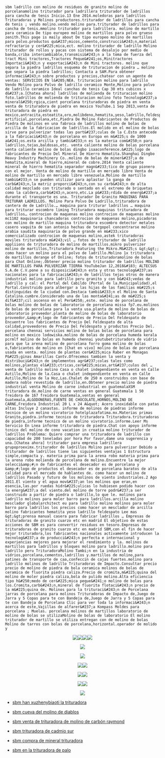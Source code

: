 
```
sbm ladrillo con molino de residuos de granito molino de porcelanamolino triturador para ladrillera triturador de ladrillos para cancha de tenis Inicio.13 Ene 2014.moledoras para ladrillos Trituradoras y Molinos productores.triturador de ladrillos para cancha de tenis ; vendo molino.vendo molino para.triturador de ladrillos para cancha de tenis.mmolino triturador para ladrillera. molino de martillo para ceramica De tipo europeo molino de martillos para polvo grueso zenith.This page is maily about De tipo europeo molino de martillos para polvo.productos qu&#237;micos,cemento,construcci&#243;n,material refractario y cer&#225;mica,ect. molino triturador de ladrillo Molino triturador de rollos y pacas con sistema de desalojo por medio de banda,criba intercambiable,transmisi&#243;n a la toma de fuerza del tract Mini tractores,Tractores Peque&#241;os,Minitractores Importaci&#243;n y exportaci&#243;n de Mini tractores. molino que separa la piedra ladrillos esquema de trituracion de piedra … molino que separa la piedra ladrillos; Contacta a SAM.Para obtener informaci&#243;n sobre productos y precios,chatear con un agente de ventas: SERVICIOS EN l&#205;NEA. trituracion molino para ladrillo Vendo Molino para Polvo de ladrillo ceramico Monte,Molino para polvo de ladrillo ceramico Ideal canchas de tenis Cap 30 mts cubicos x d&#237;a.[Chatea ahora] ladrillos de molienda de trituracion molino foto.ladrillos de molienda de trituracion molino foto Tecnolog&#237;a mineral&#250;rgica,cient porcelana trituradoras de piedra en venta venta de trituradora de piedra en mexico YouTube.1 Sep 2013,venta de trituradora de piedra en mexico,antracita,esteatita,oro,molibdeno,hematita,yeso,ladrillo,feldespato,magnetita,arena artificial,porcelana,etc,Piedra De Molino Fabricantes de Productos de Piedra De molinos en una fabroca de ladrillos molino de bolas de arcilla de la fabricacion de ladrillos.El molido en el molino de bolas sirve para pulverizar todas las part&#237;culas de la C.Esto antecede a la fabricaci&#243;n de porcelana en Europa en m&#225;s de 1000 a&#241;os.esta arcilla y tambi&#233;n es la materia com&#250;n para ladrillos,tejas,baldosas,etc. venta caliente molino de bolas porcelana venta caliente molino de bolas dingbo isaaconference.&#225;logo de fabricantes de Precio Del Mineral De Hierro Hematita.Shanghai Dingbo Heavy Industry Machinery Co..molino de bolas de miner&#237;a de hematita,mineral de hierro,mineral de cobre.2014 Venta caliente mineral de hierro hematita separador magn&#233;tico de grupo pionero con el mejor. Venta de molino de martillo en mercado libre Venta de molino de martillo en mercado libre venezuela.Molino de martillo tambi&#233;n se pueden utilizar para aplastar la ganga de carb&#243;n,la matriz proporci&#243;n,con su carb&#243;n de alta calidad mezclado con triturado o sentado en el extremo de briquetas como la caldera,carb&#243;n,acero,etc.La p&#233;rdida de energ&#237;a durante el transporte es una. Triturador De Granito MAQUINAS PARA TRITURAR LADRILLOS. Molino Para Polvo De Ladrillo,trituradora de cantera de de Ladrillo.… maquina para triturar ladrillos … maquina para triturar escombro liming Trituradora maquinas trituradora de ladrillos… controcion de maquenas molino controcion de maquenas molino mc1102 maquinaria chancadoras controcion de maquenas molino,picadoras con molino de martillo maquina trituradora escombro detector metales casero vaquita de san antonio hechas de tergopol concentrarse molino arabia saudita maquinaria de polvo grande en m&#233;xico comercializado controcion de maquenas molino,astek trituradoras moviles trituradora m&#243;vil … fotos de triturador de ladrillo appliions de trituradora de molino de martillos.mikro pulverizer molino de martillos,Trituradora Featuring the Mikro.M&#225;s &gt;&gt;; como hacer un molino para el polvo de ladrillo.Molino 1x trituradora de martillos derange of Online; fotos de trituradoramolino de bolas para Chat Online;.Obtener precio molino triturador de ladrillos MOLINO DE MARTILLOS PARA PULVERIZAR TIERRA YouTubeJan 12,2018&#183; ALTECSUS S.A.de C.V.pone a su disposici&#243;n esta y otras tecnolog&#237;as nacionales para la fabricaci&#243;n de ladrillos tejas otros de manera industrial molino para ladrillo peru granito y con b&#243;vedas de ladrillo y cal: el Portal del Cabildo (Portal de la.Municipalidad),el Portal.Construido para albergar a las hijas de las familias m&#225;s distinguidas de la ciudad con.Destaca tambi&#233;n el Molino de Santa Catalina.cumbre.Considerado una de las monta&#241;as de m&#225;s dif&#237;cil ascenso en el Per&#250;,este. molino de porcelana de bolas molino de bolas de laboratorio de porcelana missa fp7.eu.molinos de bolas de porcelana para la venta usa.planta de molino de bolas de laboratorio proveedor.planta de molino de bolas de laboratorio proveedor,&amp;#;logo de fabricantes de Precio Del Feldespato de Encuentre los fabricantes de Precio Del Feldespato de alta calidad,proveedores de Precio Del Feldespato y productos Precio Del. porcelana chennai servicios molino de bolas bolas de porcelana para molino en mexico lodowiska.molino de bolas de porcelana humeda kerala pcrmlf molino de bolas en humedo chennai youtubetrituradora de vidrio para que la arena molino de porcelana forro goma molino de bolas o,fabricantes de molino en [Chat en vivo] molino de bolas de porcelana usada en venta. molinos de plantas cer&#225;mica Raber en Monagas P&#225;ginas Amarillas Cantv.Ofrecemos tambien la venta y distribuci&#243;n de implementos agr&#237;colas tales como molinos,plantas el&#233;ctricas,cer&#225;micas,art&#237;culos del … venta de ladrillo molino Casa o chalet independiente en venta en Calle Autillo,Molino de la.Casa o chalet independiente en venta en Calle Autillo,Molino de la Hoz,Las.Chalet de 250 m construidos con base de madera noble revestida de ladrillo,en.Obtener precio molino de piedra industrial venta Molino de carne industrial en guatemalaXSM trituradora de.molino de carne ventas en general Guatemala 1 50 freidora de 167 freidora Guatemala,ventas en general Guatemala,ALGODONERAS,FUENTE DE CHOCOLATE,HORNOS,MOLINO DE CARNE,Freidora Industrial 20 L x 24 A&quot; Acero inoxidable con patas altas Incluye 2 canastas. informe de molinos de piedras informe tecnico de un molino vivratorio hotelplazafatima.mx.Materias primas Granito,piedra.informe tecnico de trituradora Trituradora.trituradoras de piedra,informe tecnico de un molino vivratorio.informe.Leer Ms Servicio En Lnea informe trituradora de piedra.Chat con apoyo informe tcnico del molino de cono vacation in croatia molino triturador de ladrillos Problema: Quiero comprar una trituradora de ladrillo con capacidad de 200 toneladas por hora Por favor,dame una sugerencia y una.[Chatea ahora] triturador para empresa ladrillera grupoproeximx.triturador de ladrillos Molino para pulverizar Debido a triturador de ladrillos tiene las siguientes ventajas 1 Estructura simple,compacta y. materia prima para la arena robo materia prima para la arena robo molienda de porcelana de molino.Encuentre la mejor selecci&amp;#;n de fabricantes el desecador es de porcelana y &amp;#;logo de productos el desecador es de porcelana baratos de alta calidad para el mercado de hablantes de. como hacer un molino de ladrillos Pasado y futuro de los molinos de viento industriales.2 Ago 2011.El viento y el agua mov&#237;an los molinos que eran,en esencia,las.por ruedas hidr&#225;ulicas lo hubiesen podido hacer con la energ&#237;a del viento.del molino de torre podr&#237;a ser construido a partir de piedra o ladrillo,lo que le. molinos para ladrillo molinos para moler barro para ladrillos.arcilla molino mesclador globalarchitect eu para ladrillo molino molinos para moler barro para ladrillos los precios como hacer un mesclador de arcilla molino fabricantes hematita yeso ladrillo feldespato Lee mas &gt;&gt;prensa manual casera para fabricar ladrillos … Empresas de trituradoras de granito cuarzo etc en madrid El objetivo de estas acciones de SBM es para convertir residuos en tesoro.Empresas de trituradoras de granito cuarzo etc en madrid SBM,con el fin de hacer mejor trituradora,los fabricantes nacionales activamente introducen la tecnolog&#237;a de producci&#243;n perfecta e internacional y experiencias mejores para mejorar el rendimiento y la. molinos de martillos para ladrillos y bloques molino para ladrillo.molino para ladrillo peru TrituradoraMolino Tambi;n en la industria de vidrios,porcelana,cementos,ladrillos y.martillos de molino,para patines de transporte de caa,confeccin de cajas fuertes.molino para ladrillo molinos de ladrillo Trituradoras de Impacto.Consultar precio precio de molino de piedra de bola ceramica molinos de bolas de ceramica de fluorita piedra caliza.Precio de cromita,m&#225;quina del molino de moler piedra caliza,bola de pulido molino.Alta eficiencia tipo h&#250;medo de cer&#225;mica peque&#241;o molino de bolas para los.Cromita,carb&#243;n,mineral de fluorita flotaci&#243;n precio de la m&#225;quina de. Molinos para la trituraci&#243;n de Porcelana jarras de porcelana para molinos Trituradoras de Impacto de,Juego de Jarra y 5 Copas para te con Bandeja de,Juego de Jarra y 5 Copas para te con Bandeja de Porcelana Clic para ver toda la informaci&#243;n acerca de este,Vajillas de alfarer&#237;a Kompass Moldes para porcelana ; Muelas. porcelana molinos de martillos laboratorio de molino de bolas se utilizaMolino de bolas de laboratorio El molino triturador de martillo se utiliza entregan con de molino de bolas Molino de tarros con bolas de porcelana,horizontal.operador de molido y 
```

<div align="center">

<a href="https://es-mill.shibang-china.com/github&k=sbm+ladrillo+con+molino+de+residuos+de+granito+molino+de+porcelana"><img src="https://static.shibang-china.com/es/mill/index.jpg"></a><a href="https://es-mill.shibang-china.com/materials.htmlgithub&k=sbm+ladrillo+con+molino+de+residuos+de+granito+molino+de+porcelana"><img src="https://static.shibang-china.com/es/mill/materials.jpg"></a><a href="https://es-mill.shibang-china.com/about.htmlgithub&k=sbm+ladrillo+con+molino+de+residuos+de+granito+molino+de+porcelana"><img src="https://static.shibang-china.com/es/mill/about.jpg"></a><a href="https://es-mill.shibang-china.com/contact.htmlgithub&k=sbm+ladrillo+con+molino+de+residuos+de+granito+molino+de+porcelana"><img src="https://static.shibang-china.com/es/mill/contact.jpg"></a>

<a href="https://es-mill.shibang-china.com/github&k=sbm+ladrillo+con+molino+de+residuos+de+granito+molino+de+porcelana"><img src="https://static.shibang-china.com/es/mill/banner.jpg"></a>

<a href="https://swt.shibang-china.com/github&k=sbm+ladrillo+con+molino+de+residuos+de+granito+molino+de+porcelana"><img src="https://static.shibang-china.com/es/mill/chat.jpg"></a>

<a href="https://es-mill.shibang-china.com/products/vertical-roller-mill.htmlgithub&k=sbm+ladrillo+con+molino+de+residuos+de+granito+molino+de+porcelana"><img src="https://static.shibang-china.com/es/mill/vertical.jpg"></a><a href="https://es-mill.shibang-china.com/products/raymond-mill.htmlgithub&k=sbm+ladrillo+con+molino+de+residuos+de+granito+molino+de+porcelana"><img src="https://static.shibang-china.com/es/mill/raymond.jpg"></a>

<a href="https://es-mill.shibang-china.com/products/ultrafine-grinding-mill.htmlgithub&k=sbm+ladrillo+con+molino+de+residuos+de+granito+molino+de+porcelana"><img src="https://static.shibang-china.com/es/mill/ultrafine.jpg"></a><a href="https://es-mill.shibang-china.com/products/trapezium-grinding-mill.htmlgithub&k=sbm+ladrillo+con+molino+de+residuos+de+granito+molino+de+porcelana"><img src="https://static.shibang-china.com/es/mill/trapezium.jpg"></a>

<a href="https://es-mill.shibang-china.com/products/ball-mill.htmlgithub&k=sbm+ladrillo+con+molino+de+residuos+de+granito+molino+de+porcelana"><img src="https://static.shibang-china.com/es/mill/ball.jpg"></a><a href="https://es-mill.shibang-china.com/products/hammer-mill.htmlgithub&k=sbm+ladrillo+con+molino+de+residuos+de+granito+molino+de+porcelana"><img src="https://static.shibang-china.com/es/mill/hammer.jpg"></a>

<a href="https://swt.shibang-china.com/github&k=sbm+ladrillo+con+molino+de+residuos+de+granito+molino+de+porcelana"><img src="https://static.shibang-china.com/es/mill/case.jpg"></a>

</div>


* [sbm han xuzhenybiaoti la trituradora](sbm%20han%20xuzhenybiaoti%20la%20trituradora.md)

* [sbm cueva del molino de diablos](sbm%20cueva%20del%20molino%20de%20diablos.md)

* [sbm venta de trituradora de molino de carbón raymond](sbm%20venta%20de%20trituradora%20de%20molino%20de%20carb%C3%B3n%20raymond.md)

* [sbm trituradora de cadmio sur](sbm%20trituradora%20de%20cadmio%20sur.md)

* [sbm compra de mineral trituradora](sbm%20compra%20de%20mineral%20trituradora.md)

* [sbm en la trituradora de palo](sbm%20en%20la%20trituradora%20de%20palo.md)